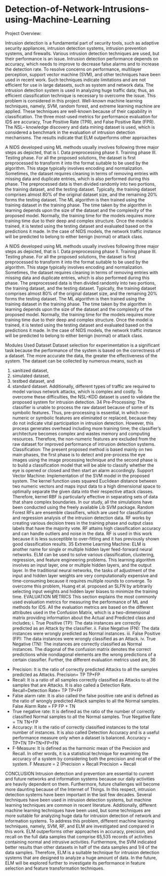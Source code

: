 # Detection-of-Network-Intrusions-using-Machine-Learning

Project Overview: 

Intrusion detection is a fundamental part of security tools, such as adaptive security
appliances, intrusion detection systems, intrusion prevention systems, and firewalls.
Various intrusion detection techniques are used, but their performance is an issue.
Intrusion detection performance depends on accuracy, which needs to improve to
decrease false alarms and to increase the detection rate. To resolve concerns on
performance, multilayer perception, support vector machine (SVM), and other
techniques have been used in recent work. Such techniques indicate limitations and are
not efficient for use in large datasets, such as system and network data. The intrusion
detection system is used in analyzing huge traffic data; thus, an efficient classification
technique is necessary to overcome the issue. This problem is considered in this project.
Well-known machine learning techniques, namely, SVM, random forest, and extreme
learning machine are applied. These techniques are well-known because of their
capability in classification. The three most-used metrics for performance evaluation for
IDS are accuracy, True Positive Rate (TPR), and False Positive Rate (FPR). The NSL–
knowledge discovery and data mining dataset is used, which is considered a benchmark
in the evaluation of intrusion detection mechanisms. The results indicate that ELM
outperforms other approaches

A NIDS developed using ML methods usually involves following three major steps as
depicted, that is
I. Data preprocessing phase
II. Training phase
III. Testing phase.
For all the proposed solutions, the dataset is first preprocessed to transform it into the
format suitable to be used by the algorithm. This stage typically involves encoding and
normalization. Sometimes, the dataset requires cleaning in terms of removing entries
with missing data and duplicate entries, which is also performed during this phase. The
preprocessed data is then divided randomly into two portions, the training dataset, and
the testing dataset. Typically, the training dataset comprises almost 80% of the original
dataset size, and the remaining 20% forms the testing dataset. The ML algorithm is then
trained using the training dataset in the training phase. The time taken by the algorithm
in learning depends upon the size of the dataset and the complexity of the proposed
model. Normally, the training time for the models requires more training time due to
their deep and complex structure. Once the model is trained, it is tested using the testing
dataset and evaluated based on the predictions it made. In the case of NIDS models, the
network traffic instance will be predicted to belong to either benign (normal) or attack
class.

A NIDS developed using ML methods usually involves following three major steps as
depicted, that is
I. Data preprocessing phase
II. Training phase
III. Testing phase.
For all the proposed solutions, the dataset is first preprocessed to transform it into the
format suitable to be used by the algorithm. This stage typically involves encoding and
normalization. Sometimes, the dataset requires cleaning in terms of removing entries
with missing data and duplicate entries, which is also performed during this phase. The
preprocessed data is then divided randomly into two portions, the training dataset, and
the testing dataset. Typically, the training dataset comprises almost 80% of the original
dataset size, and the remaining 20% forms the testing dataset. The ML algorithm is then
trained using the training dataset in the training phase. The time taken by the algorithm
in learning depends upon the size of the dataset and the complexity of the proposed
model. Normally, the training time for the models requires more training time due to
their deep and complex structure. Once the model is trained, it is tested using the testing
dataset and evaluated based on the predictions it made. In the case of NIDS models, the
network traffic instance will be predicted to belong to either benign (normal) or attack
class.

Modules Used
Dataset
Dataset selection for experimentation is a significant task because the performance of
the system is based on the correctness of a dataset. The more accurate the data, the
greater the effectiveness of the system. The dataset can be collected by numerous
means, such as
1) sanitized dataset,
2) simulated dataset,
3) testbed dataset, and
4) standard dataset.
Additionally, different types of traffic are required to model various network attacks,
which is complex and costly. To overcome these difficulties, the NSL–KDD dataset is
used to validate the proposed system for intrusion detection.
34
Pre-Processing:
The classifier is unable to process the raw dataset because of some of its symbolic
features. Thus, pre-processing is essential, in which non-numeric or symbolic features
are eliminated or replaced, because they do not indicate vital participation in intrusion
detection. However, this process generates overhead including more training time; the
classifier’s architecture becomes complex and wastes memory and computing
resources. Therefore, the non-numeric features are excluded from the raw dataset for
improved performance of intrusion detection systems.
Classification:
The present proposed method is based mainly on two main phases, the first phase is to
detect and pre-process the eye images using the image processing technique and the
second phase is to build a classification model that will be able to classify whether the
eye is opened or closed and then start an alarm accordingly.
Support Vector Machine:
Implementation of the SVM model in the proposed system. The kernel function uses
squared Euclidean distance between two numeric vectors and maps input data to a high
dimensional space to optimally separate the given data into their respective attack
classes. Therefore, kernel RBF is particularly effective in separating sets of data that
share complex boundaries. In our study, all the simulations have been conducted using
the freely available Lib SVM package.
Random Forest
RFs are ensemble classifiers, which are used for classification and regression analysis
of the intrusion detection data. RF works by creating various decision trees in the
training phase and output class labels that have the majority vote. RF attains high
classification accuracy and can handle outliers and noise in the data. RF is used in this
work because it is less susceptible to over-fitting and it has previously shown good
classification results.
35
Extreme Learning Machine:
ELM is another name for single or multiple hidden layer feed-forward neural networks.
ELM can be used to solve various classification, clustering, regression, and feature
engineering problems. This learning algorithm involves an input layer, one or multiple
hidden layers, and the output layer. In the traditional neural networks, the tasks of
adjustment of the input and hidden layer weights are very computationally expensive
and time-consuming because it requires multiple rounds to converge. To overcome this
problem, Huang et al. proposed an SLFN by arbitrarily selecting input weights and
hidden layer biases to minimize the training time.
EVALUATION METRICS
This section explains the most commonly used evaluation metrics for measuring the
performance of ML and methods for IDS. All the evaluation metrics are based on the
different attributes used in the Confusion Matrix, which is a two-dimensional matrix
providing information about the Actual and Predicted class and includes;
i. True Positive (TP): The data instances are correctly predicted as an Attack by
the classifier.
ii. False Negative (FN): The data instances were wrongly predicted as Normal
instances.
iii. False Positive (FP): The data instances were wrongly classified as an Attack.
iv. True Negative (TN): The instances are correctly classified as Normal
instances.
The diagonal of the confusion matrix denotes the correct predictions while nondiagonal
elements are the wrong predictions of a certain classifier. Further, the different
evaluation metrics used are,
36
* Precision: It is the ratio of correctly predicted Attacks to all the samples predicted
as Attacks.
Precision= TP
TP+FP
* Recall: It is a ratio of all samples correctly classified as Attacks to all the samples
that are Attacks. It is also called a Detection Rate.
Recall=Detection Rate= TP
TP+FP
* False alarm rate: It is also called the false positive rate and is defined as the ratio
of wrongly predicted Attack samples to all the Normal samples.
False Alarm Rate =
FP
FP + TN
* True negative rate: It is defined as the ratio of the number of correctly classified
Normal samples to all the Normal samples.
True Negative Rate =
TN
TN+FP
* Accuracy: It is the ratio of correctly classified instances to the total number of
instances. It is also called Detection Accuracy and is a useful performance
measure only when a dataset is balanced.
Accuracy =
TP+TN
TP+TN+FP+FN
* F-Measure: It is defined as the harmonic mean of the Precision and Recall. In
other words, it is a statistical technique for examining the accuracy of a system by
considering both the precision and recall of the system.
F Measure = 2 (Precision × Recall
Precision + Recall

CONCLUSION
Intrusion detection and prevention are essential to current and future networks and
information systems because our daily activities are heavily dependent on them.
Furthermore, future challenges will become more daunting because of the Internet of
Things. In this respect, intrusion detection systems have been important in the last few
decades. Several techniques have been used in intrusion detection systems, but machine
learning techniques are common in recent literature. Additionally, different machine
learning techniques have been used, but some techniques are more suitable for
analyzing huge data for intrusion detection of network and information systems. To
address this problem, different machine learning techniques, namely, SVM, RF, and
ELM are investigated and compared in this work. ELM outperforms other approaches
in accuracy, precision, and recall on the full data samples that comprise 65,535 records
of activities containing normal and intrusive activities. Furthermore, the SVM indicated
better results than other datasets in half of the data samples and 1/4 of the data samples.
Therefore, ELM is a suitable technique for intrusion detection systems that are designed
to analyze a huge amount of data. In the future, ELM will be explored further to
investigate its performance in feature selection and feature transformation techniques.
